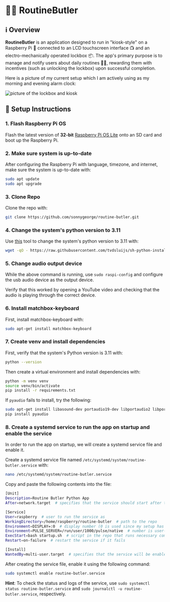# 🎩✨ RoutineButler

## ℹ️ Overview

**RoutineButler** is an application designed to run in "kiosk-style" on a Raspberry Pi 🥧 connected to an LCD touchscreen interface 📺 and an electro-mechanically operated lockbox 📦. The app's primary purpose is to manage and notify users about daily routines 🏋️‍♂️, rewarding them with incentives (such as unlocking the lockbox) upon successful completion.

Here is a picture of my current setup which I am actively using as my morning and evening alarm clock:

![picture of the lockbox and kiosk](https://i.imgur.com/64x0Byw.jpeg)

## 🏃 Setup Instructions

### 1. Flash Raspberry Pi OS

Flash the latest version of **32-bit** [Raspberry Pi OS Lite](https://www.raspberrypi.org/software/operating-systems/) onto an SD card and boot up the Raspberry Pi.

### 2. Make sure system is up-to-date

After configuring the Raspberry Pi with language, timezone, and internet, make sure the system is up-to-date with:

```bash
sudo apt update
sudo apt upgrade
```

### 3. Clone Repo

Clone the repo with:

```bash
git clone https://github.com/sonnygeorge/routine-butler.git
```

### 4. Change the system's python version to 3.11

Use [this](https://github.com/tvdsluijs/sh-python-installer) tool to change the system's python version to 3.11 with:

```bash
wget -qO - https://raw.githubusercontent.com/tvdsluijs/sh-python-installer/main/python.sh | sudo bash -s 3.11.0
```

### 5. Change audio output device

While the above command is running, use `sudo raspi-config` and configure the usb audio device as the output device.

Verify that this worked by opening a YouTube video and checking that the audio is playing through the correct device.

### 6. Install matchbox-keyboard

First, install matchbox-keyboard with:

```bash
sudo apt-get install matchbox-keyboard
```

### 7. Create venv and install dependencies

First, verify that the system's Python version is 3.11 with:

```bash
python --version
```

Then create a virtual environment and install dependencies with:

```bash
python -m venv venv
source venv/bin/activate
pip install -r requirements.txt
```

If `pyaudio` fails to install, try the following:

```bash
sudo apt-get install libasound-dev portaudio19-dev libportaudio2 libportaudiocpp0 ffmpeg libav-tools
pip install pyaudio
```

### 8. Create a systemd service to run the app on startup and enable the service

In order to run the app on startup, we will create a systemd service file and enable it.

Create a systemd service file named `/etc/systemd/system/routine-butler.service` with:

```bash
nano /etc/systemd/system/routine-butler.service
```

Copy and paste the following contents into the file:

```bash
[Unit]
Description=Routine Butler Python App
After=network.target  # specifies that the service should start after the network is available

[Service]
User=raspberry  # user to run the service as
WorkingDirectory=/home/raspberry/routine-butler  # path to the repo
Environment=DISPLAY=:0  # display number (0 is used since my setup has only one display)
Environment=PULSE_SERVER=/run/user/1000/pulse/native  # number is user-specific... 1000 is the common, default user-value
ExecStart=bash startup.sh  # script in the repo that runs necessary commands to start the app on Raspberry Pi
Restart=on-failure  # restart the service if it fails

[Install]
WantedBy=multi-user.target  # specifies that the service will be enabled during the multi-user system boot process
```

After creating the service file, enable it using the following command:

```bash
sudo systemctl enable routine-butler.service
```

**Hint**: To check the status and logs of the service, use `sudo systemctl status routine-butler.service` and `sudo journalctl -u routine-butler.service`, respectively.
